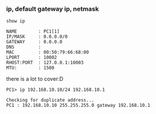 ### ip, default gateway ip, netmask
`show ip`
```
NAME        : PC1[1]
IP/MASK     : 0.0.0.0/0
GATEWAY     : 0.0.0.0
DNS         :
MAC         : 00:50:79:66:68:00
LPORT       : 10002
RHOST:PORT  : 127.0.0.1:10003
MTU:        : 1500
```
there is a lot to cover:D

`PC1> ip 192.168.10.10/24 192.168.10.1`
```
Checking for duplicate address...
PC1 : 192.168.10.10 255.255.255.0 gateway 192.168.10.1
```
